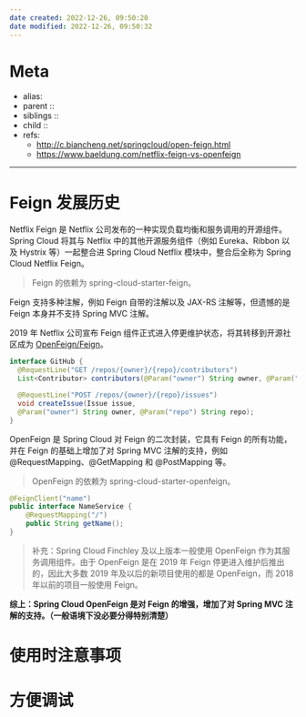 ```yaml
---
date created: 2022-12-26, 09:50:20
date modified: 2022-12-26, 09:50:32
---
```


# Meta

- alias:
- parent ::
- siblings ::
- child ::
- refs: 
    - http://c.biancheng.net/springcloud/open-feign.html
    - https://www.baeldung.com/netflix-feign-vs-openfeign

---

# Feign 发展历史

Netflix Feign 是 Netflix 公司发布的一种实现负载均衡和服务调用的开源组件。Spring Cloud 将其与 Netflix 中的其他开源服务组件（例如 Eureka、Ribbon 以及 Hystrix 等）一起整合进 Spring Cloud Netflix 模块中，整合后全称为 Spring Cloud Netflix Feign。

> Feign 的依赖为 spring-cloud-starter-feign。

Feign 支持多种注解，例如 Feign 自带的注解以及 JAX-RS 注解等，但遗憾的是 Feign 本身并不支持 Spring MVC 注解。

2019 年 Netflix 公司宣布 Feign 组件正式进入停更维护状态，将其转移到开源社区成为 [OpenFeign/Feign](https://github.com/OpenFeign/feign)。

```java
interface GitHub {
  @RequestLine("GET /repos/{owner}/{repo}/contributors")
  List<Contributor> contributors(@Param("owner") String owner, @Param("repo") String repo);

  @RequestLine("POST /repos/{owner}/{repo}/issues")
  void createIssue(Issue issue, 
  @Param("owner") String owner, @Param("repo") String repo);
}
```

OpenFeign 是 Spring Cloud 对 Feign 的二次封装，它具有 Feign 的所有功能，并在 Feign 的基础上增加了对 Spring MVC 注解的支持，例如 @RequestMapping、@GetMapping 和 @PostMapping 等。

> OpenFeign 的依赖为 spring-cloud-starter-openfeign。

```java
@FeignClient("name")
public interface NameService {
    @RequestMapping("/")
    public String getName();
}
```

> 补充：Spring Cloud Finchley 及以上版本一般使用 OpenFeign 作为其服务调用组件。由于 OpenFeign 是在 2019 年 Feign 停更进入维护后推出的，因此大多数 2019 年及以后的新项目使用的都是 OpenFeign，而 2018 年以前的项目一般使用 Feign。

**综上：Spring Cloud OpenFeign 是对 Feign 的增强，增加了对 Spring MVC 注解的支持。（一般语境下没必要分得特别清楚）**

# 使用时注意事项

# 方便调试

